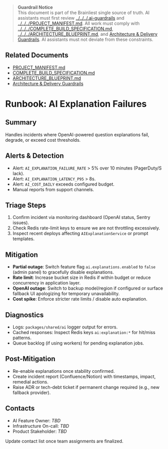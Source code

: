> **Guardrail Notice**  
> This document is part of the Brainliest single source of truth. AI assistants must first review [../../../.ai-guardrails](../../../.ai-guardrails) and [../../../PROJECT_MANIFEST.md](../../../PROJECT_MANIFEST.md). All work must comply with [../../../COMPLETE_BUILD_SPECIFICATION.md](../../../COMPLETE_BUILD_SPECIFICATION.md), [../../../ARCHITECTURE_BLUEPRINT.md](../../../ARCHITECTURE_BLUEPRINT.md), and [Architecture & Delivery Guardrails](../../architecture/guardrails.md). AI assistants must not deviate from these constraints.

## Related Documents
- [PROJECT_MANIFEST.md](../../../PROJECT_MANIFEST.md)
- [COMPLETE_BUILD_SPECIFICATION.md](../../../COMPLETE_BUILD_SPECIFICATION.md)
- [ARCHITECTURE_BLUEPRINT.md](../../../ARCHITECTURE_BLUEPRINT.md)
- [Architecture & Delivery Guardrails](../../architecture/guardrails.md)

# Runbook: AI Explanation Failures

## Summary

Handles incidents where OpenAI-powered question explanations fail, degrade, or exceed cost thresholds.

## Alerts & Detection

- Alert: `AI_EXPLANATION_FAILURE_RATE` > 5% over 10 minutes (PagerDuty/S lack).
- Alert: `AI_EXPLANATION_LATENCY_P95` > 8s.
- Alert: `AI_COST_DAILY` exceeds configured budget.
- Manual reports from support channels.

## Triage Steps

1. Confirm incident via monitoring dashboard (OpenAI status, Sentry issues).
2. Check Redis rate-limit keys to ensure we are not throttling excessively.
3. Inspect recent deploys affecting `AIExplanationService` or prompt templates.

## Mitigation

- **Partial outage**: Switch feature flag `ai.explanations.enabled` to `false` (admin panel) to gracefully disable explanations.
- **Rate limit**: Increase bucket size in Redis if within budget or reduce concurrency in application layer.
- **OpenAI outage**: Switch to backup model/region if configured or surface fallback UI apologizing for temporary unavailability.
- **Cost spike**: Enforce stricter rate limits / disable auto explanation.

## Diagnostics

- Logs: `packages/shared/ai` logger output for errors.
- Cached responses: Inspect Redis keys `ai:explanation:*` for hit/miss patterns.
- Queue backlog (if using workers) for pending explanation jobs.

## Post-Mitigation

- Re-enable explanations once stability confirmed.
- Create incident report (Confluence/Notion) with timestamps, impact, remedial actions.
- Raise ADR or tech-debt ticket if permanent change required (e.g., new fallback provider).

## Contacts

- AI Feature Owner: _TBD_
- Infrastructure On-call: _TBD_
- Product Stakeholder: _TBD_

Update contact list once team assignments are finalized.